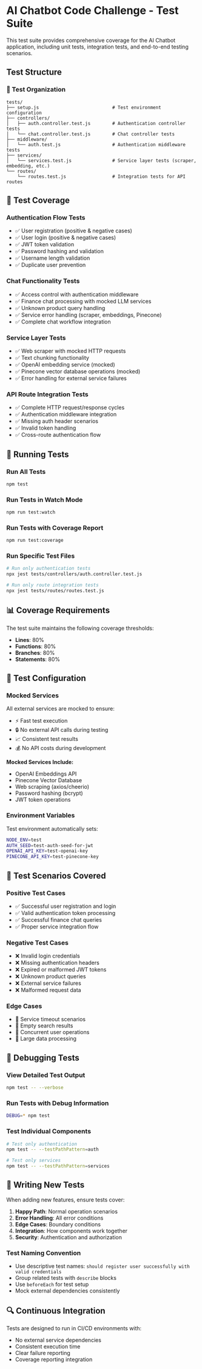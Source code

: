 # AI Chatbot Code Challenge - Test Suite

This test suite provides comprehensive coverage for the AI Chatbot application, including unit tests, integration tests, and end-to-end testing scenarios.

## Test Structure

### 📁 Test Organization
```
tests/
├── setup.js                           # Test environment configuration
├── controllers/
│   ├── auth.controller.test.js        # Authentication controller tests
│   └── chat.controller.test.js        # Chat controller tests
├── middleware/
│   └── auth.test.js                   # Authentication middleware tests
├── services/
│   └── services.test.js               # Service layer tests (scraper, embedding, etc.)
└── routes/
    └── routes.test.js                 # Integration tests for API routes
```

## 🧪 Test Coverage

### Authentication Flow Tests
- ✅ User registration (positive & negative cases)
- ✅ User login (positive & negative cases)
- ✅ JWT token validation
- ✅ Password hashing and validation
- ✅ Username length validation
- ✅ Duplicate user prevention

### Chat Functionality Tests
- ✅ Access control with authentication middleware
- ✅ Finance chat processing with mocked LLM services
- ✅ Unknown product query handling
- ✅ Service error handling (scraper, embeddings, Pinecone)
- ✅ Complete chat workflow integration

### Service Layer Tests
- ✅ Web scraper with mocked HTTP requests
- ✅ Text chunking functionality
- ✅ OpenAI embedding service (mocked)
- ✅ Pinecone vector database operations (mocked)
- ✅ Error handling for external service failures

### API Route Integration Tests
- ✅ Complete HTTP request/response cycles
- ✅ Authentication middleware integration
- ✅ Missing auth header scenarios
- ✅ Invalid token handling
- ✅ Cross-route authentication flow

## 🚀 Running Tests

### Run All Tests
```bash
npm test
```

### Run Tests in Watch Mode
```bash
npm run test:watch
```

### Run Tests with Coverage Report
```bash
npm run test:coverage
```

### Run Specific Test Files
```bash
# Run only authentication tests
npx jest tests/controllers/auth.controller.test.js

# Run only route integration tests
npx jest tests/routes/routes.test.js
```

## 📊 Coverage Requirements

The test suite maintains the following coverage thresholds:
- **Lines**: 80%
- **Functions**: 80%
- **Branches**: 80%
- **Statements**: 80%

## 🔧 Test Configuration

### Mocked Services
All external services are mocked to ensure:
- ⚡ Fast test execution
- 🔒 No external API calls during testing
- 📈 Consistent test results
- 💰 No API costs during development

**Mocked Services Include:**
- OpenAI Embeddings API
- Pinecone Vector Database
- Web scraping (axios/cheerio)
- Password hashing (bcrypt)
- JWT token operations

### Environment Variables
Test environment automatically sets:
```bash
NODE_ENV=test
AUTH_SEED=test-auth-seed-for-jwt
OPENAI_API_KEY=test-openai-key
PINECONE_API_KEY=test-pinecone-key
```

## 🧪 Test Scenarios Covered

### Positive Test Cases
- ✅ Successful user registration and login
- ✅ Valid authentication token processing
- ✅ Successful finance chat queries
- ✅ Proper service integration flow

### Negative Test Cases
- ❌ Invalid login credentials
- ❌ Missing authentication headers
- ❌ Expired or malformed JWT tokens
- ❌ Unknown product queries
- ❌ External service failures
- ❌ Malformed request data

### Edge Cases
- 🔄 Service timeout scenarios
- 🔄 Empty search results
- 🔄 Concurrent user operations
- 🔄 Large data processing

## 🐛 Debugging Tests

### View Detailed Test Output
```bash
npm test -- --verbose
```

### Run Tests with Debug Information
```bash
DEBUG=* npm test
```

### Test Individual Components
```bash
# Test only authentication
npm test -- --testPathPattern=auth

# Test only services
npm test -- --testPathPattern=services
```

## 📝 Writing New Tests

When adding new features, ensure tests cover:

1. **Happy Path**: Normal operation scenarios
2. **Error Handling**: All error conditions
3. **Edge Cases**: Boundary conditions
4. **Integration**: How components work together
5. **Security**: Authentication and authorization

### Test Naming Convention
- Use descriptive test names: `should register user successfully with valid credentials`
- Group related tests with `describe` blocks
- Use `beforeEach` for test setup
- Mock external dependencies consistently

## 🔍 Continuous Integration

Tests are designed to run in CI/CD environments with:
- No external service dependencies
- Consistent execution time
- Clear failure reporting
- Coverage reporting integration 